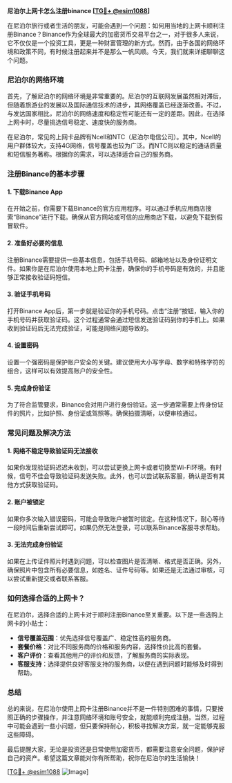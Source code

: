 **尼泊尔上网卡怎么注册binance [[TG💪+ @esim1088](https://t.me/s/esim1088)]**

在尼泊尔旅行或者生活的朋友，可能会遇到一个问题：如何用当地的上网卡顺利注册Binance？Binance作为全球最大的加密货币交易平台之一，对于很多人来说，它不仅仅是一个投资工具，更是一种财富管理的新方式。然而，由于各国的网络环境和政策不同，有时候注册起来并不是那么一帆风顺。今天，我们就来详细聊聊这个问题。

### 尼泊尔的网络环境

首先，了解尼泊尔的网络环境是非常重要的。尼泊尔的互联网发展虽然相对滞后，但随着旅游业的发展以及国际通信技术的进步，其网络覆盖已经逐渐改善。不过，与发达国家相比，尼泊尔的网络速度和稳定性可能还有一定的差距。因此，在选择上网卡时，尽量挑选信号稳定、速度快的服务商。

在尼泊尔，常见的上网卡品牌有Ncell和NTC（尼泊尔电信公司）。其中，Ncell的用户群体较大，支持4G网络，信号覆盖也较为广泛。而NTC则以稳定的通话质量和短信服务著称。根据你的需求，可以选择适合自己的服务商。

### 注册Binance的基本步骤

#### 1. 下载Binance App

在开始之前，你需要下载Binance的官方应用程序。可以通过手机应用商店搜索“Binance”进行下载。确保从官方网站或可信的应用商店下载，以避免下载到假冒软件。

#### 2. 准备好必要的信息

注册Binance需要提供一些基本信息，包括手机号码、邮箱地址以及身份证明文件。如果你是在尼泊尔使用本地上网卡注册，确保你的手机号码是有效的，并且能够正常接收验证码短信。

#### 3. 验证手机号码

打开Binance App后，第一步就是验证你的手机号码。点击“注册”按钮，输入你的手机号码并获取验证码。这个过程通常会通过短信发送验证码到你的手机上。如果收到验证码后无法完成验证，可能是网络问题导致的。

#### 4. 设置密码

设置一个强密码是保护账户安全的关键。建议使用大小写字母、数字和特殊字符的组合，这样可以有效提高账户的安全性。

#### 5. 完成身份验证

为了符合监管要求，Binance会对用户进行身份验证。这一步通常需要上传身份证件的照片，比如护照、身份证或驾照等。确保拍摄清晰，以便审核通过。

### 常见问题及解决方法

#### 1. 网络不稳定导致验证码无法接收

如果你发现验证码迟迟未收到，可以尝试更换上网卡或者切换至Wi-Fi环境。有时候，信号不佳会导致验证码发送失败。此外，也可以尝试联系客服，确认是否有其他方式获取验证码。

#### 2. 账户被锁定

如果你多次输入错误密码，可能会导致账户被暂时锁定。在这种情况下，耐心等待一段时间后重新尝试即可。如果仍然无法登录，可以联系Binance客服寻求帮助。

#### 3. 无法完成身份验证

如果在上传证件照片时遇到问题，可以检查图片是否清晰、格式是否正确。另外，确保照片中包含所有必要信息，如姓名、证件号码等。如果还是无法通过审核，可以尝试重新提交或者联系客服。

### 如何选择合适的上网卡？

在尼泊尔，选择合适的上网卡对于顺利注册Binance至关重要。以下是一些选购上网卡的小贴士：

- **信号覆盖范围**：优先选择信号覆盖广、稳定性高的服务商。
- **套餐价格**：对比不同服务商的价格和服务内容，选择性价比高的套餐。
- **客户评价**：查看其他用户的评价和反馈，了解服务商的实际表现。
- **客服支持**：选择提供良好客服支持的服务商，以便在遇到问题时能够及时得到帮助。

### 总结

总的来说，在尼泊尔使用上网卡注册Binance并不是一件特别困难的事情，只要按照正确的步骤操作，并注意网络环境和账号安全，就能顺利完成注册。当然，过程中可能会遇到一些小问题，但只要保持耐心，积极寻找解决方案，就一定能够克服这些障碍。

最后提醒大家，无论是投资还是日常使用加密货币，都需要注意安全问题，保护好自己的资产。希望这篇文章能对你有所帮助，祝你在尼泊尔的生活愉快！

[[TG💪+ @esim1088](https://t.me/s/esim1088) ![Image](https://i.postimg.cc/4NQfJmqS/Snipaste-2025-05-13-00-14-12.png)]
